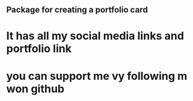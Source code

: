 ## Package for creating a portfolio card

# It has all my social media links and portfolio link

# you can support me vy following m won github